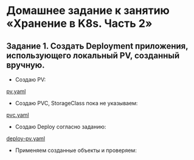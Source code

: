 # Домашнее задание к занятию «Хранение в K8s. Часть 2»

## Задание 1. Создать Deployment приложения, использующего локальный PV, созданный вручную.

* Создаю PV:

[pv.yaml](https://github.com/A-Tagir/kubernetes/blob/main/07/pv.yaml)

* Создаю PVC, StorageClass пока не указываем:

[pvc.yaml](https://github.com/A-Tagir/kubernetes/blob/main/07/pvc-vol.yaml)

* Создаю Deploy согласно заданию:

[deploy-pv.yaml](https://github.com/A-Tagir/kubernetes/blob/main/07/deploy-pv.yaml)

* Применяем созданные объекты и проверяем:



